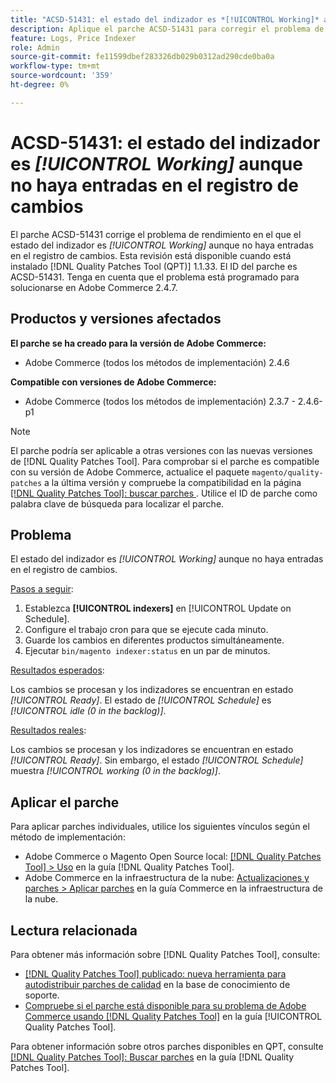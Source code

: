 ```yaml
---
title: "ACSD-51431: el estado del indizador es *[!UICONTROL Working]* aunque no haya entradas en el registro de cambios"
description: Aplique el parche ACSD-51431 para corregir el problema de Adobe Commerce en el que el estado del indexador es *[!UICONTROL Working]* aunque no haya entradas en el registro de cambios.
feature: Logs, Price Indexer
role: Admin
source-git-commit: fe11599dbef283326db029b0312ad290cde0ba0a
workflow-type: tm+mt
source-wordcount: '359'
ht-degree: 0%

---
```


# ACSD-51431: el estado del indizador es *[!UICONTROL Working]* aunque no haya entradas en el registro de cambios

El parche ACSD-51431 corrige el problema de rendimiento en el que el estado del indizador es *[!UICONTROL Working]* aunque no haya entradas en el registro de cambios. Esta revisión está disponible cuando está instalado [!DNL Quality Patches Tool (QPT)] 1.1.33. El ID del parche es ACSD-51431. Tenga en cuenta que el problema está programado para solucionarse en Adobe Commerce 2.4.7.

## Productos y versiones afectados

**El parche se ha creado para la versión de Adobe Commerce:**

* Adobe Commerce (todos los métodos de implementación) 2.4.6

**Compatible con versiones de Adobe Commerce:**

* Adobe Commerce (todos los métodos de implementación) 2.3.7 - 2.4.6-p1

>[!NOTE]
>
>El parche podría ser aplicable a otras versiones con las nuevas versiones de [!DNL Quality Patches Tool]. Para comprobar si el parche es compatible con su versión de Adobe Commerce, actualice el paquete `magento/quality-patches` a la última versión y compruebe la compatibilidad en la página [[!DNL Quality Patches Tool]: buscar parches ](https://experienceleague.adobe.com/tools/commerce-quality-patches/index.html). Utilice el ID de parche como palabra clave de búsqueda para localizar el parche.

## Problema

El estado del indizador es *[!UICONTROL Working]* aunque no haya entradas en el registro de cambios.

<u>Pasos a seguir</u>:

1. Establezca **[!UICONTROL indexers]** en [!UICONTROL Update on Schedule].
1. Configure el trabajo cron para que se ejecute cada minuto.
1. Guarde los cambios en diferentes productos simultáneamente.
1. Ejecutar `bin/magento indexer:status` en un par de minutos.

<u>Resultados esperados</u>:

Los cambios se procesan y los indizadores se encuentran en estado *[!UICONTROL Ready]*. El estado de *[!UICONTROL Schedule]* es *[!UICONTROL idle (0 in the backlog)]*.

<u>Resultados reales</u>:

Los cambios se procesan y los indizadores se encuentran en estado *[!UICONTROL Ready]*. Sin embargo, el estado *[!UICONTROL Schedule]* muestra *[!UICONTROL working (0 in the backlog)]*.

## Aplicar el parche

Para aplicar parches individuales, utilice los siguientes vínculos según el método de implementación:

* Adobe Commerce o Magento Open Source local: [[!DNL Quality Patches Tool] > Uso](/help/tools/quality-patches-tool/usage.md) en la guía [!DNL Quality Patches Tool].
* Adobe Commerce en la infraestructura de la nube: [Actualizaciones y parches > Aplicar parches](https://experienceleague.adobe.com/docs/commerce-cloud-service/user-guide/develop/upgrade/apply-patches.html) en la guía Commerce en la infraestructura de la nube.

## Lectura relacionada

Para obtener más información sobre [!DNL Quality Patches Tool], consulte:

* [[!DNL Quality Patches Tool] publicado: nueva herramienta para autodistribuir parches de calidad](https://experienceleague.adobe.com/en/docs/commerce-knowledge-base/kb/announcements/commerce-announcements/magento-quality-patches-released-new-tool-to-self-serve-quality-patches) en la base de conocimiento de soporte.
* [Compruebe si el parche está disponible para su problema de Adobe Commerce usando [!DNL Quality Patches Tool]](/help/tools/quality-patches-tool/patches-available-in-qpt/check-patch-for-magento-issue-with-magento-quality-patches.md) en la guía [!UICONTROL Quality Patches Tool].


Para obtener información sobre otros parches disponibles en QPT, consulte [[!DNL Quality Patches Tool]: Buscar parches](https://experienceleague.adobe.com/tools/commerce-quality-patches/index.html) en la guía [!DNL Quality Patches Tool].
